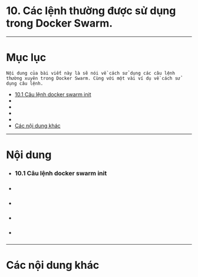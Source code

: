# 10. Các lệnh thường được sử dụng trong Docker Swarm.

____

# Mục lục

    Nội dung của bài viết này là sẽ nói về cách sử dụng các câu lệnh thường xuyên trong Docker Swarm. Cùng với một vài ví dụ về cách sử dụng câu lệnh.

- [10.1 Câu lệnh docker swarm init](#docker-swarm-init)
- [](#)
- [](#)
- [](#)
- [](#)
- [Các nội dung khác](#content-others)

____

# <a name="content">Nội dung</a>

- ### <a name="docker-swarm-init">10.1 Câu lệnh docker swarm init</a>
- ### <a name=""></a>
- ### <a name=""></a>
- ### <a name=""></a>
- ### <a name=""></a>


____

# <a name="content-others">Các nội dung khác</a>
